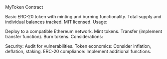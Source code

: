 MyToken Contract

Basic ERC-20 token with minting and burning functionality.
Total supply and individual balances tracked.
MIT licensed.
Usage:

Deploy to a compatible Ethereum network.
Mint tokens.
Transfer (implement transfer function).
Burn tokens.
Considerations:

Security: Audit for vulnerabilities.
Token economics: Consider inflation, deflation, staking.
ERC-20 compliance: Implement additional functions.
